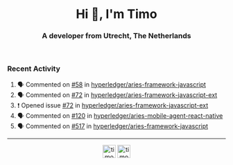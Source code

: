 <h1 align="center">Hi 👋, I'm Timo</h1>
<h3 align="center">A developer from Utrecht, The Netherlands</h3>
<br/>
<!-- https://github.com/rahuldkjain/github-profile-readme-generator --!>

<!--  <p align="left"><img src="https://github-readme-stats.vercel.app/api?username=timoglastra&show_icons=true&count_private=true&" alt="timoglastra" /></p> --!>

<!--
Github language stats
<p align="left"><img src="https://github-readme-stats.vercel.app/api/top-langs/?username=timoglastra&layout=compact" alt="timoglastra" /><p>
-->

<!-- Codestats language stats -->
<!-- <p align="left"><img src="https://codestats-readme.vercel.app/api/top-langs/?username=timoglastra&layout=compact&language_count=12" alt="timoglastra" /><p>    --!>
  
<h3>Recent Activity</h3>

<!--START_SECTION:activity-->
1. 🗣 Commented on [#58](https://github.com/hyperledger/aries-framework-javascript/issues/58) in [hyperledger/aries-framework-javascript](https://github.com/hyperledger/aries-framework-javascript)
2. 🗣 Commented on [#72](https://github.com/hyperledger/aries-framework-javascript-ext/issues/72) in [hyperledger/aries-framework-javascript-ext](https://github.com/hyperledger/aries-framework-javascript-ext)
3. ❗️ Opened issue [#72](https://github.com/hyperledger/aries-framework-javascript-ext/issues/72) in [hyperledger/aries-framework-javascript-ext](https://github.com/hyperledger/aries-framework-javascript-ext)
4. 🗣 Commented on [#120](https://github.com/hyperledger/aries-mobile-agent-react-native/issues/120) in [hyperledger/aries-mobile-agent-react-native](https://github.com/hyperledger/aries-mobile-agent-react-native)
5. 🗣 Commented on [#517](https://github.com/hyperledger/aries-framework-javascript/issues/517) in [hyperledger/aries-framework-javascript](https://github.com/hyperledger/aries-framework-javascript)
<!--END_SECTION:activity-->

---

<p align="center">
<a href="https://twitter.com/timoglastra" target="blank"><img align="center" src="https://cdn.jsdelivr.net/npm/simple-icons@3.0.1/icons/twitter.svg" alt="timoglastra" height="30" width="30" /></a>
<a href="https://linkedin.com/in/timoglastra" target="blank"><img align="center" src="https://cdn.jsdelivr.net/npm/simple-icons@3.0.1/icons/linkedin.svg" alt="timoglastra" height="30" width="30" /></a>
</p>



